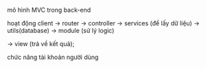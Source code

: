 mô hình MVC trong back-end 

hoạt động 
client -> router -> controller -> services (để lấy dữ liệu) -> utils(database)
                               -> module (sứ lý logic)     

-> view (trả về kết quả);







chức năng tài khoản người dùng 